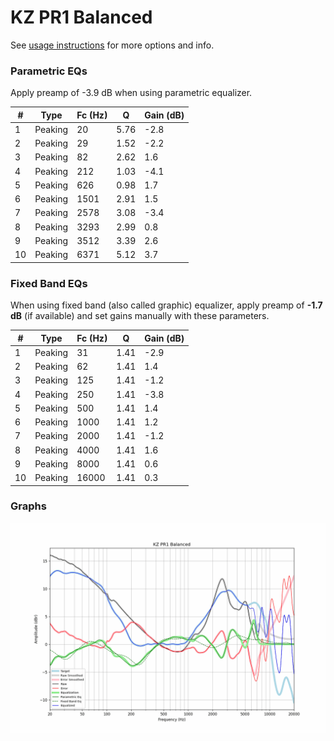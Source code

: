 # KZ PR1 Balanced
See [usage instructions](https://github.com/jaakkopasanen/AutoEq#usage) for more options and info.

### Parametric EQs
Apply preamp of -3.9 dB when using parametric equalizer.

|   # | Type    |   Fc (Hz) |    Q |   Gain (dB) |
|-----|---------|-----------|------|-------------|
|   1 | Peaking |        20 | 5.76 |        -2.8 |
|   2 | Peaking |        29 | 1.52 |        -2.2 |
|   3 | Peaking |        82 | 2.62 |         1.6 |
|   4 | Peaking |       212 | 1.03 |        -4.1 |
|   5 | Peaking |       626 | 0.98 |         1.7 |
|   6 | Peaking |      1501 | 2.91 |         1.5 |
|   7 | Peaking |      2578 | 3.08 |        -3.4 |
|   8 | Peaking |      3293 | 2.99 |         0.8 |
|   9 | Peaking |      3512 | 3.39 |         2.6 |
|  10 | Peaking |      6371 | 5.12 |         3.7 |

### Fixed Band EQs
When using fixed band (also called graphic) equalizer, apply preamp of **-1.7 dB** (if available) and set gains manually with these parameters.

|   # | Type    |   Fc (Hz) |    Q |   Gain (dB) |
|-----|---------|-----------|------|-------------|
|   1 | Peaking |        31 | 1.41 |        -2.9 |
|   2 | Peaking |        62 | 1.41 |         1.4 |
|   3 | Peaking |       125 | 1.41 |        -1.2 |
|   4 | Peaking |       250 | 1.41 |        -3.8 |
|   5 | Peaking |       500 | 1.41 |         1.4 |
|   6 | Peaking |      1000 | 1.41 |         1.2 |
|   7 | Peaking |      2000 | 1.41 |        -1.2 |
|   8 | Peaking |      4000 | 1.41 |         1.6 |
|   9 | Peaking |      8000 | 1.41 |         0.6 |
|  10 | Peaking |     16000 | 1.41 |         0.3 |

### Graphs
![](./KZ%20PR1%20Balanced.png)
